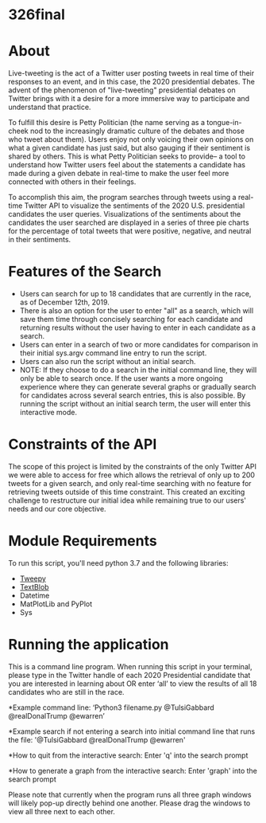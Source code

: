 # 326final
# About

Live-tweeting is the act of a Twitter user posting tweets in real time of their responses to an event, and in this case, the 2020 presidential debates. The advent of the phenomenon of "live-tweeting" presidential debates on Twitter brings with it a desire for a more immersive way to participate and understand that practice. 

To fulfill this desire is Petty Politician (the name serving as a tongue-in-cheek nod to the increasingly dramatic culture of the debates and those who tweet about them). Users enjoy not only voicing their own opinions on what a given candidate has just said, but also gauging if their sentiment is shared by others. This is what Petty Politician seeks to provide– a tool to understand how Twitter users feel about the statements a candidate has made during a given debate in real-time to make the user feel more connected with others in their feelings.

To accomplish this aim, the program searches through tweets using a real-time Twitter API to visualize the sentiments of the 2020 U.S. presidential candidates the user queries. Visualizations of the sentiments about the candidates the user searched are displayed in a series of three pie charts for the percentage of total tweets that were positive, negative, and neutral in their sentiments. 

# Features of the Search
* Users can search for up to 18 candidates that are currently in the race, as of December 12th, 2019. 
* There is also an option for the user to enter "all" as a search, which will save them time through concisely searching for each candidate and returning results without the user having to enter in each candidate as a search.
* Users can enter in a search of two or more candidates for comparison in their initial sys.argv command line entry to run the script.
* Users can also run the script without an initial search. 
* NOTE: If they choose to do a search in the initial command line, they will only be able to search once. If the user wants a more ongoing experience where they can generate several graphs or gradually search for candidates across several search entries, this is also possible. By running the script without an initial search term, the user will enter this interactive mode. 

# Constraints of the API
The scope of this project is limited by the constraints of the only Twitter API we were able to access for free which allows the retrieval of only up to 200 tweets for a given search, and only real-time searching with no feature for retrieving tweets outside of this time constraint. This created an exciting challenge to restructure our initial idea while remaining true to our users' needs and our core objective.

# Module Requirements

To run this script, you'll need python 3.7 and the following libraries: 

* [Tweepy](https://github.com/tweepy/tweepy)
* [TextBlob](https://textblob.readthedocs.io/en/dev/)
* Datetime
* MatPlotLib and PyPlot
* Sys 

# Running the application

This is a command line program. When running this script in your terminal, please type in the Twitter handle of each 2020 Presidential candidate that you are interested in learning about OR enter ‘all’ to view the results of all 18 candidates who are still in the race. 

*Example command line: 
‘Python3 filename.py @TulsiGabbard @realDonalTrump @ewarren’

*Example search if not entering a search into initial command line that runs the file:
'@TulsiGabbard @realDonalTrump @ewarren'

*How to quit from the interactive search:
Enter 'q' into the search prompt

*How to generate a graph from the interactive search:
Enter 'graph' into the search prompt

Please note that currently when the program runs all three graph windows will likely pop-up directly behind one another. Please drag the windows to view all three next to each other.


